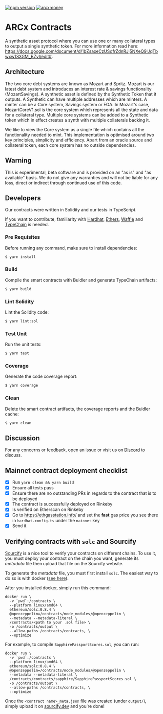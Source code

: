 [![npm version](https://badge.fury.io/js/%40arcxgame%2Fcontracts.svg)](https://badge.fury.io/js/%40arcxgame%2Fcontracts)
[![arcxmoney](https://circleci.com/gh/arcxmoney/contracts.svg?style=svg&circle-token=9efd5821c24db49c53c74b3ebe7fe5db7bc1dfe2)](https://app.circleci.com/pipelines/github/arcxmoney/contracts)

# ARCx Contracts

A synthetic asset protocol where you can use one or many collateral types to output a single synthetic token. For more information read here: https://docs.google.com/document/d/1bZsaxeCzUSdfrZdnRJj5NXeQ9lJqTbwxw1SXGM_BZvI/edit#.

## Architecture

The two core debt systems are known as Mozart and Spritz. Mozart is our latest debt system and introduces an interest rate & savings functionality (MozartSavings). A synthetic asset is defined by the Synthetic Token that it outputs. A Synthetic can have multiple addresses which are minters. A minter can be a Core system, Savings system or EOA. In Mozart's case, MozartCoreV1.sol is the core system which represents all the state and data for a collateral type. Multiple core systems can be added to a Synthetic token which in effect creates a synth with multiple collaterals backing it.

We like to view the Core system as a single file which contains all the functionality needed to mint. This implementation is optimised around two key principles, simplicity and efficiency. Apart from an oracle source and collateral token, each core system has no outside dependencies.

## Warning

This is experimental, beta software and is provided on an "as is" and "as available" basis. We do not give any
warranties and will not be liable for any loss, direct or indirect through continued use of this code.

## Developers

Our contracts were written in Solidity and our tests in TypeScript.

If you want to contribute, familiarity with [Hardhat](https://github.com/nomiclabs/hardhat), [Ethers](https://github.com/ethers-io/ethers.js),
[Waffle](https://github.com/EthWorks/Waffle) and [TypeChain](https://github.com/ethereum-ts/TypeChain) is needed.

### Pre Requisites

Before running any command, make sure to install dependencies:

```sh
$ yarn install
```

### Build

Compile the smart contracts with Buidler and generate TypeChain artifacts:

```sh
$ yarn build
```

### Lint Solidity

Lint the Solidity code:

```sh
$ yarn lint:sol
```

### Test Unit

Run the unit tests:

```sh
$ yarn test
```

### Coverage

Generate the code coverage report:

```sh
$ yarn coverage
```

### Clean

Delete the smart contract artifacts, the coverage reports and the Buidler cache:

```sh
$ yarn clean
```

## Discussion

For any concerns or feedback, open an issue or visit us on [Discord](https://discord.gg/skwz6je) to discuss.

## Mainnet contract deployment checklist

- [x] Run `yarn clean && yarn build`
- [x] Ensure all tests pass
- [x] Ensure there are no outstanding PRs in regards to the contract that is to be deployed
- [x] The contract is successfully deployed on Rinkeby
- [x] Is verified on Etherscan on Rinkeby
- [x] Go to https://ethgasstation.info/ and set the **fast** gas price you see there in `hardhat.config.ts` under the `mainnet` key
- [x] Send it

## Verifying contracts with `solc` and Sourcify

[Sourcify](https://sourcify.dev/) is a nice tool to verify your contracts on different chains.
To use it, you must deploy your contract on the chain you want, generate its _metadata_ file then
upload that file on the Sourcify website.

To generate the _metadata_ file, you must first install `solc`. The easiest way to do so is with
docker ([see here](https://docs.soliditylang.org/en/v0.8.9/installing-solidity.html?highlight=docker#docker)).

After you installed docker, simply run this command:

```
docker run \
  -v `pwd`:/contracts \
  --platform linux/amd64 \
  ethereum/solc:0.8.4 \
  @openzeppelin=/contracts/node_modules/@openzeppelin \
  --metadata --metadata-literal \
  /contracts/<path to your .sol file> \
  -o /contracts/output \
  --allow-paths /contracts/contracts, \
  --optimize
```

For example, to compile `SapphirePassportScores.sol`, you can run:

```
docker run \
  -v `pwd`:/contracts \
  --platform linux/amd64 \
  ethereum/solc:0.8.4 \
  @openzeppelin=/contracts/node_modules/@openzeppelin \
  --metadata --metadata-literal \
  /contracts/contracts/sapphire/SapphirePassportScores.sol \
  -o /contracts/output \
  --allow-paths /contracts/contracts, \
  --optimize
```

Once the `<contract name>_meta.json` file was created (under `output/`), simply upload it on
[sourcify.dev](https://sourcify.dev) and you're done!
